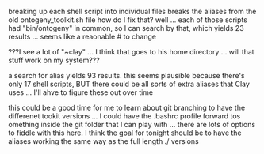 breaking up each shell script into individual files breaks the aliases from the old ontogeny_toolkit.sh file
how do I fix that?
well ... each of those scripts had "bin/ontogeny" in common, so I can search by that, which yields 23 results ... seems like a reaonable # to change

???I see a lot of "~clay" ... I think that goes to his home directory ... will that stuff work on my system???

a search for alias yields 93 results. this seems plausible because there's only 17 shell scripts, BUT there could be all sorts of extra aliases that Clay uses ... I'll ahve to figure these out over time

this could be a good time for me to learn about git branching to have the differenet tookit versions ... I could have the .bashrc profile forward tos omething inside the git folder that I can play with ... there are lots of options to fiddle with this here. I think the goal for tonight should be to have the aliases working the same way as the full length ./ versions

